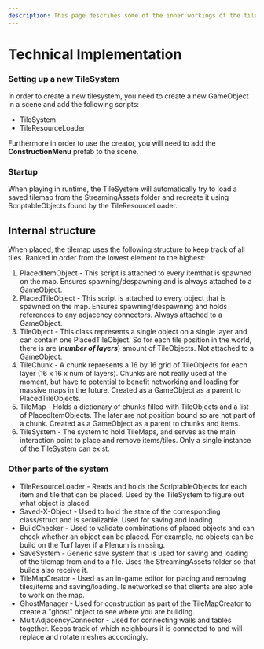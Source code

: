 ```yaml
---
description: This page describes some of the inner workings of the tilesystem
---
```


# Technical Implementation

### Setting up a new TileSystem

In order to create a new tilesystem, you need to create a new GameObject in a scene and add the following scripts:

* TileSystem
* TileResourceLoader

Furthermore in order to use the creator, you will need to add the **ConstructionMenu** prefab to the scene.

### Startup

When playing in runtime, the TileSystem will automatically try to load a saved tilemap from the StreamingAssets folder and recreate it using ScriptableObjects found by the TileResourceLoader.

## Internal structure

When placed, the tilemap uses the following structure to keep track of all tiles. Ranked in order from the lowest element to the highest:

1. PlacedItemObject - This script is attached to every itemthat is spawned on the map. Ensures spawning/despawning and is always attached to a GameObject.
2. PlacedTileObject - This script is attached to every object that is spawned on the map. Ensures spawning/despawning and holds references to any adjacency connectors. Always attached to a GameObject.
3. TileObject - This class represents a single object on a single layer and can contain one PlacedTileObject. So for each tile position in the world, there is are (_**number of layers**_) amount of TileObjects. Not attached to a GameObject.
4. TileChunk - A chunk represents a 16 by 16 grid of TileObjects for each layer (16 x 16 x num of layers). Chunks are not really used at the moment, but have to potential to benefit networking and loading for massive maps in the future. Created as a GameObject as a parent to PlacedTileObjects.
5. TileMap - Holds a dictionary of chunks filled with TileObjects and a list of PlacedItemObjects. The later are not position bound so are not part of a chunk. Created as a GameObject as a parent to chunks and items.
6. TileSystem - The system to hold TileMaps, and serves as the main interaction point to place and remove items/tiles. Only a single instance of the TileSystem can exist.

### Other parts of the system

* TileResourceLoader - Reads and holds the ScriptableObjects for each item and tile that can be placed. Used by the TileSystem to figure out what object is placed.
* Saved-X-Object - Used to hold the state of the corresponding class/struct and is serializable. Used for saving and loading.
* BuildChecker -  Used to validate combinations of placed objects and can check whether an object can be placed. For example, no objects can be build on the Turf layer if a Plenum is missing.
* SaveSystem - Generic save system that is used for saving and loading of the tilemap from and to a file. Uses the StreamingAssets folder so that builds also receive it.
* TileMapCreator - Used as an in-game editor for placing and removing tiles/items and saving/loading. Is networked so that clients are also able to work on the map.
* GhostManager - Used for construction as part of the TileMapCreator to create a "ghost" object to see where you are building.
* MultiAdjacencyConnector - Used for connecting walls and tables together. Keeps track of which neighbours it is connected to and will replace and rotate meshes accordingly.&#x20;
